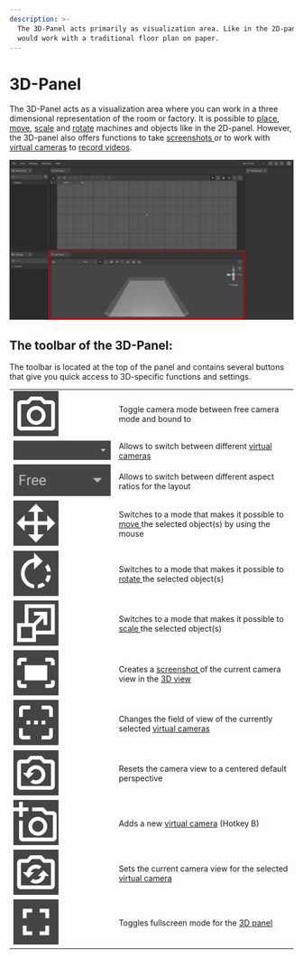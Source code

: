 ```yaml
---
description: >-
  The 3D-Panel acts primarily as visualization area. Like in the 2D-panel you can place, move, scale and rotate machines and objects as if you
  would work with a traditional floor plan on paper.
---
```


# 3D-Panel

The 3D-Panel acts as a visualization area where you can work in a three dimensional representation of the room or factory. It is possible to [place](../machines/first-steps-with-3d-object.md), [move](../machines/selecting-and-moving-objects.md), [scale](../machines/scale-objects.md) and [rotate](../machines/rotate-objects.md) machines and objects like in the 2D-panel. However, the 3D-panel also offers functions to take [screenshots ](../advanced-tools/creating-screenshots.md)or to work with [virtual cameras](virtual-camera-panel.md) to [record videos](../advanced-tools/virtual-cameras.md).

![](../../../.gitbook/assets/3D_panel/3D_panel.jpg)

## The toolbar of the 3D-Panel:

The toolbar is located at the top of the panel and contains several buttons that give you quick access to 3D-specific functions and settings.

|                                                               |                                                                                                                                                   |
| ------------------------------------------------------------- | ------------------------------------------------------------------------------------------------------------------------------------------------- |
| ![](../../../.gitbook/assets/3D_panel/Icon_camera_mode.jpg)   | Toggle camera mode between free camera mode and bound to                                                                                          |
| ![](../../../.gitbook/assets/3D_panel/Icon_cameralist.jpg)    | Allows to switch between different [virtual cameras](../advanced-tools/virtual-cameras.md)                                                        |
| ![](../../../.gitbook/assets/3D_panel/Icon_aspect.jpg)        | Allows to switch between different aspect ratios for the layout                                                                                   |
| ![](../../../.gitbook/assets/3D_panel/Icon_move.jpg)          | Switches to a mode that makes it possible to [move ](../machines/selecting-and-moving-objects.md)the selected object(s) by using the mouse        |
| ![](../../../.gitbook/assets/3D_panel/Icon_rotate.jpg)        | Switches to a mode that makes it possible to [rotate ](../machines/scale-and-rotate-objects.md#rotate-objects)the selected object(s)              |
| ![](../../../.gitbook/assets/3D_panel/Icon_scale.jpg)         | Switches to a mode that makes it possible to [scale ](../machines/scale-objects.md#scaling-objects-in-the-3d-panel)the selected object(s)         |
| ![](../../../.gitbook/assets/3D_panel/Icon_screenshot.jpg)    | Creates a [screenshot ](../advanced-tools/creating-screenshots.md) of the current camera view in the [3D view](../user-interface/the-3d-panel.md) |
| ![](../../../.gitbook/assets/3D_panel/Icon_FOV.jpg)           | Changes the field of view of the currently selected [virtual cameras](../advanced-tools/virtual-cameras.md)                                       |
| ![](../../../.gitbook/assets/3D_panel/Icon_reset_camera.jpg)  | Resets the camera view to a centered default perspective                                                                                          |
| ![](../../../.gitbook/assets/3D_panel/Icon_add_camera.jpg)    | Adds a new [virtual camera](../advanced-tools/virtual-cameras.md) (Hotkey B)                                                                      |
| ![](../../../.gitbook/assets/3D_panel/Icon_update_camera.jpg) | Sets the current camera view for the selected [virtual camera](../advanced-tools/virtual-cameras.md)                                              |
| ![](../../../.gitbook/assets/3D_panel/Icon_fullscreen.jpg)    | Toggles fullscreen mode for the [3D panel](../user-interface/the-3d-panel.md)                                                                     |